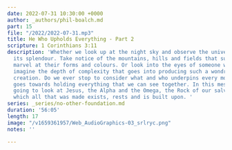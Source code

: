 ```yaml
---
date: 2022-07-31 10:30:00 +0000
author: _authors/phil-boalch.md
part: 15
file: "/2022/2022-07-31.mp3"
title: He Who Upholds Everything - Part 2
scripture: 1 Corinthians 3:11
description: 'Whether we look up at the night sky and observe the universe in all
  its splendour. Take notice of the mountains, hills and fields that surround us and
  marvel at their forms and colours. Or look into the eyes of someone we love and
  imagine the depth of complexity that goes into producing such a wondrous and beautiful
  creation. Do we ever stop to consider what and who underpins every molecule that
  goes towards holding everything that we can see together. In this message we are
  going to look at Jesus, the Alpha and the Omega, the Rock of our salvation upon
  which all that was made exists, rests and is built upon. '
series: _series/no-other-foundation.md
duration: '56:05'
length: 17
image: "/v1659361957/Web_AudioGraphics-03_srlryc.png"
notes: ''

---
```

